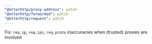 ```yaml
---
"@otterhttp/proxy-address": patch
"@otterhttp/forwarded": patch
"@otterhttp/request": patch
---
```


Fix: `req.ip`, `req.ips`, `req.proto` inaccuracies when (trusted) proxies are involved
